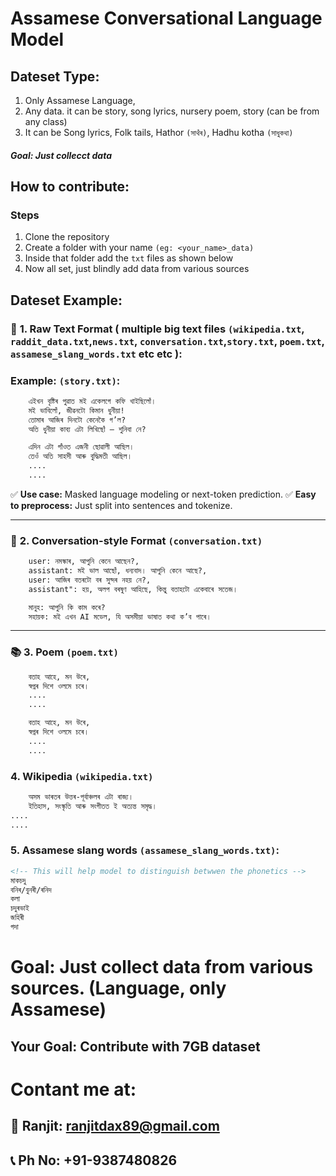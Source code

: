 # Assamese Conversational Language Model


## Dateset Type:
1. Only Assamese Language,
2. Any data. it can be story, song lyrics, nursery poem, story (can be from any class)
3. It can be Song lyrics, Folk tails, Hathor `(সাথঁৰ)`, Hadhu kotha `(সাধুকথা)`

##### Goal: Just collecct data
## How to contribute: 
### Steps
1. Clone the repository
2. Create a folder with your name `(eg: <your_name>_data)`
3. Inside that folder add the `txt` files as shown below
4. Now all set, just blindly add data from various sources

## Dateset Example:


### 🧩 **1. Raw Text Format ( multiple big text files `(wikipedia.txt`, `raddit_data.txt`,`news.txt`, `conversation.txt`,`story.txt`, `poem.txt`, `assamese_slang_words.txt` etc etc ):**


### Example: `(story.txt)`:
```html
    এইখন বৃষ্টিৰ পুৱাত মই একেলগে কফি খাইছিলোঁ।
    মই ভাবিলোঁ, জীৱনটো কিমান ধুনীয়া!
    তোমাৰ আজিৰ দিনটো কেনেকৈ গ’ল?
    অতি ধুনীয়া কাব্য এটা লিখিছোঁ — শুনিবা নে?

    এদিন এটা গাঁওত এজনী ছোৱালী আছিল।
    তেওঁ অতি সাহসী আৰু বুদ্ধিমতী আছিল।
    ....
    ....
```

✅ **Use case:** Masked language modeling or next-token prediction.
✅ **Easy to preprocess:** Just split into sentences and tokenize.

---

### 💬 **2. Conversation-style Format `(conversation.txt)`**

```html
    user: নমস্কাৰ, আপুনি কেনে আছেন?,
    assistant: মই ভাল আছোঁ, ধন্যবাদ। আপুনি কেনে আছে?,
    user: আজিৰ বতৰটো বৰ সুন্দৰ নহয় নে?,
    assistant": হয়, অলপ বৰষুণ আহিছে, কিন্তু বতাহটো একেবাৰে সতেজ।

    মানুহ: আপুনি কি কাম কৰে?
    সহায়ক: মই এখন AI মডেল, যি অসমীয়া ভাষাত কথা ক’ব পাৰে।
```

---

### 📚 **3. Poem `(poem.txt)`**
```html
    বতাহ আহে, মন উৰে,
    স্বপ্নৰ দিশে ওলমে চৰে।
    ....
    ....

    বতাহ আহে, মন উৰে,
    স্বপ্নৰ দিশে ওলমে চৰে।
    ....
    ....
```



### 4. Wikipedia `(wikipedia.txt)`
```html
    অসম ভাৰতৰ উত্তৰ-পূৰ্বাঞ্চলৰ এটা ৰাজ্য।
    ইতিহাস, সংস্কৃতি আৰু সংগীতত ই অত্যন্ত সমৃদ্ধ।
....
....
```

### 5. Assamese slang words `(assamese_slang_words.txt)`:
```html
<!-- This will help model to distinguish betwwen the phonetics -->
মাকচদু
বনিৰ/বুনৰী/ৰনিদ
কলা
চদুৰভাই
জহিৰী
গদা

```
# Goal: Just collect data from various sources. (Language, only Assamese)
## Your Goal: Contribute with 7GB dataset

# Contant me at: 
## 📧 Ranjit: ranjitdax89@gmail.com
## 📞 Ph No: +91-9387480826